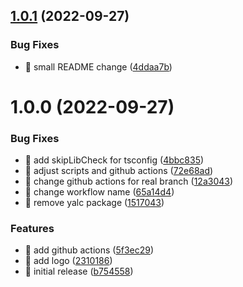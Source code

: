 ## [1.0.1](https://github.com/cubanducko/playwright-shared-context-fixture/compare/v1.0.0...v1.0.1) (2022-09-27)


### Bug Fixes

* 🐛 small README change ([4ddaa7b](https://github.com/cubanducko/playwright-shared-context-fixture/commit/4ddaa7b57e1defea4eadc3bfef2ed45ad48cfd35))

# 1.0.0 (2022-09-27)


### Bug Fixes

* 🐛 add skipLibCheck for tsconfig ([4bbc835](https://github.com/cubanducko/playwright-shared-context-fixture/commit/4bbc83597719ebc1126b9f2adc5387f270e486e1))
* 🐛 adjust scripts and github actions ([72e68ad](https://github.com/cubanducko/playwright-shared-context-fixture/commit/72e68ad70b8913b3e0bd1cc9aaa2acc64203dfc9))
* 🐛 change github actions for real branch ([12a3043](https://github.com/cubanducko/playwright-shared-context-fixture/commit/12a30434a8e22af198a8675df3b153109fac3f4f))
* 🐛 change workflow name ([65a14d4](https://github.com/cubanducko/playwright-shared-context-fixture/commit/65a14d4e9549389f554cfec2910e2eb09d224c0e))
* 🐛 remove yalc package ([1517043](https://github.com/cubanducko/playwright-shared-context-fixture/commit/15170436320d845bf18ff586ac73b184a231650e))


### Features

* 🎸 add github actions ([5f3ec29](https://github.com/cubanducko/playwright-shared-context-fixture/commit/5f3ec29aba4f3e0babb0c48126d648f4e82d29ae))
* 🎸 add logo ([2310186](https://github.com/cubanducko/playwright-shared-context-fixture/commit/23101867031c648539b14a54ec4b85dd45f0da1f))
* 🎸 initial release ([b754558](https://github.com/cubanducko/playwright-shared-context-fixture/commit/b75455826c1c437cc0708d851122c1bc6962f495))
